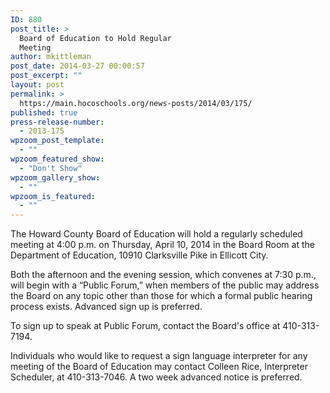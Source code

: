 ```yaml
---
ID: 880
post_title: >
  Board of Education to Hold Regular
  Meeting
author: mkittleman
post_date: 2014-03-27 00:00:57
post_excerpt: ""
layout: post
permalink: >
  https://main.hocoschools.org/news-posts/2014/03/175/
published: true
press-release-number:
  - 2013-175
wpzoom_post_template:
  - ""
wpzoom_featured_show:
  - "Don't Show"
wpzoom_gallery_show:
  - ""
wpzoom_is_featured:
  - ""
---
```

The Howard County Board of Education will hold a regularly scheduled meeting at 4:00 p.m. on Thursday, April 10, 2014 in the Board Room at the Department of Education, 10910 Clarksville Pike in Ellicott City.

Both the afternoon and the evening session, which convenes at 7:30 p.m., will begin with a “Public Forum,” when members of the public may address the Board on any topic other than those for which a formal public hearing process exists. Advanced sign up is preferred.

To sign up to speak at Public Forum, contact the Board's office at 410-313-7194.

Individuals who would like to request a sign language interpreter for any meeting of the Board of Education may contact Colleen Rice, Interpreter Scheduler, at 410-313-7046. A two week advanced notice is preferred.